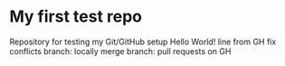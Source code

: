 # My first test repo
Repository for testing my Git/GitHub setup
Hello World!
line from GH
fix conflicts
branch: locally merge
branch: pull requests on GH
